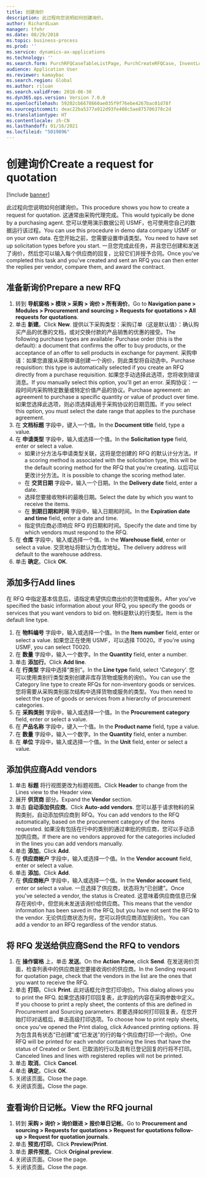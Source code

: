 ```yaml
---
title: 创建询价
description: 此过程向您说明如何创建询价。
author: RichardLuan
manager: tfehr
ms.date: 08/29/2018
ms.topic: business-process
ms.prod: ''
ms.service: dynamics-ax-applications
ms.technology: ''
ms.search.form: PurchRFQCaseTableListPage, PurchCreateRFQCase, InventLocationIdLookup, PurchRFQCaseTable, InventItemIdLookupSimple, EcoResCategorySingleLookup, UnitOfMeasureLookup, PurchRFQEditLines, PurchRFQEditLinesPrintOptions, VendRFQJournal, SrsReportViewerForm
audience: Application User
ms.reviewer: kamaybac
ms.search.region: Global
ms.author: riluan
ms.search.validFrom: 2016-06-30
ms.dyn365.ops.version: Version 7.0.0
ms.openlocfilehash: 59202cb6678660ae035f9f76ebe4267bac01d78f
ms.sourcegitcommit: deac22ba5377a912d93fe408c5ae875706378c2d
ms.translationtype: HT
ms.contentlocale: zh-CN
ms.lasthandoff: 01/16/2021
ms.locfileid: "5019896"
---
```

# <a name="create-a-request-for-quotation"></a><span data-ttu-id="816ec-103">创建询价</span><span class="sxs-lookup"><span data-stu-id="816ec-103">Create a request for quotation</span></span>

[!include [banner](../../includes/banner.md)]

<span data-ttu-id="816ec-104">此过程向您说明如何创建询价。</span><span class="sxs-lookup"><span data-stu-id="816ec-104">This procedure shows you how to create a request for quotation.</span></span> <span data-ttu-id="816ec-105">这通常由采购代理完成。</span><span class="sxs-lookup"><span data-stu-id="816ec-105">This would typically be done by a purchasing agent.</span></span> <span data-ttu-id="816ec-106">您可以使用演示数据公司 USMF，也可使用您自己的数据运行该过程。</span><span class="sxs-lookup"><span data-stu-id="816ec-106">You can use this procedure in demo data company USMF or on your own data.</span></span> <span data-ttu-id="816ec-107">在您开始之前，您需要设置申请类型。</span><span class="sxs-lookup"><span data-stu-id="816ec-107">You need to have set up solicitation types before you start.</span></span> <span data-ttu-id="816ec-108">一旦您完成此任务，并且您已创建和发送了询价，然后您可以输入每个供应商的回复，比较它们并授予合同。</span><span class="sxs-lookup"><span data-stu-id="816ec-108">Once you've completed this task and you've created and sent an RFQ you can then enter the replies per vendor, compare them, and award the contract.</span></span>


## <a name="prepare-a-new-rfq"></a><span data-ttu-id="816ec-109">准备新询价</span><span class="sxs-lookup"><span data-stu-id="816ec-109">Prepare a new RFQ</span></span>
1. <span data-ttu-id="816ec-110">转到 **导航窗格 > 模块 > 采购 > 询价 > 所有询价**。</span><span class="sxs-lookup"><span data-stu-id="816ec-110">Go to **Navigation pane > Modules > Procurement and sourcing > Requests for quotations > All requests for quotations**.</span></span>
2. <span data-ttu-id="816ec-111">单击 **新建**。</span><span class="sxs-lookup"><span data-stu-id="816ec-111">Click **New**.</span></span>
    <span data-ttu-id="816ec-112">提供以下采购类型：采购订单（这是默认值）：确认购买产品的优惠的文档，或对交换付款的产品销售的优惠的接受。</span><span class="sxs-lookup"><span data-stu-id="816ec-112">The following purchase types are available: Purchase order (this is the default): a document that confirms the offer to buy products, or the acceptance of an offer to sell products in exchange for payment.</span></span> <span data-ttu-id="816ec-113">采购申请：如果您直接从采购申请创建一个询价，则此类型将自动选中。</span><span class="sxs-lookup"><span data-stu-id="816ec-113">Purchase requisition: this type is automatically selected if you create an RFQ directly from a purchase requisition.</span></span> <span data-ttu-id="816ec-114">如果您手动选择此选项，您将收到错误消息。</span><span class="sxs-lookup"><span data-stu-id="816ec-114">If you manually select this option, you'll get an error.</span></span> <span data-ttu-id="816ec-115">采购协议：一段时间内采购特定数量或特定价值产品的协议。</span><span class="sxs-lookup"><span data-stu-id="816ec-115">Purchase agreement: an agreement to purchase a specific quantity or value of product over time.</span></span> <span data-ttu-id="816ec-116">如果您选择此选项，则必须选择适用于采购协议的日期范围。</span><span class="sxs-lookup"><span data-stu-id="816ec-116">If you select this option, you must select the date range that applies to the purchase agreement.</span></span>  
3. <span data-ttu-id="816ec-117">在 **文档标题** 字段中，键入一个值。</span><span class="sxs-lookup"><span data-stu-id="816ec-117">In the **Document title** field, type a value.</span></span>
4. <span data-ttu-id="816ec-118">在 **申请类型** 字段中，输入或选择一个值。</span><span class="sxs-lookup"><span data-stu-id="816ec-118">In the **Solicitation type** field, enter or select a value.</span></span>
    + <span data-ttu-id="816ec-119">如果计分方法与申请类型关联，这将是您创建的 RFQ 的默认计分方法。</span><span class="sxs-lookup"><span data-stu-id="816ec-119">If a scoring method is associated with the solicitation type, this will be the default scoring method for the RFQ that you're creating.</span></span> <span data-ttu-id="816ec-120">以后可以更改计分方法。</span><span class="sxs-lookup"><span data-stu-id="816ec-120">It is possible to change the scoring method later.</span></span>  
    + <span data-ttu-id="816ec-121">在 **交货日期** 字段中，输入一个日期。</span><span class="sxs-lookup"><span data-stu-id="816ec-121">In the **Delivery date** field, enter a date.</span></span>  
    + <span data-ttu-id="816ec-122">选择您要接收物料的最晚日期。</span><span class="sxs-lookup"><span data-stu-id="816ec-122">Select the date by which you want to receive the items.</span></span>  
    + <span data-ttu-id="816ec-123">在 **到期日期和时间** 字段中，输入日期和时间。</span><span class="sxs-lookup"><span data-stu-id="816ec-123">In the **Expiration date and time** field, enter a date and time.</span></span>  
    + <span data-ttu-id="816ec-124">指定供应商必须响应 RFQ 的日期和时间。</span><span class="sxs-lookup"><span data-stu-id="816ec-124">Specify the date and time by which vendors must respond to the RFQ.</span></span>  
5. <span data-ttu-id="816ec-125">在 **仓库** 字段中，输入或选择一个值。</span><span class="sxs-lookup"><span data-stu-id="816ec-125">In the **Warehouse field**, enter or select a value.</span></span> <span data-ttu-id="816ec-126">交货地址将默认为仓库地址。</span><span class="sxs-lookup"><span data-stu-id="816ec-126">The delivery address will default to the warehouse address.</span></span>  
6. <span data-ttu-id="816ec-127">单击 **确定**。</span><span class="sxs-lookup"><span data-stu-id="816ec-127">Click **OK**.</span></span>

## <a name="add-lines"></a><span data-ttu-id="816ec-128">添加多行</span><span class="sxs-lookup"><span data-stu-id="816ec-128">Add lines</span></span>

<span data-ttu-id="816ec-129">在 RFQ 中指定基本信息后，请指定希望供应商出价的货物或服务。</span><span class="sxs-lookup"><span data-stu-id="816ec-129">After you've specified the basic information about your RFQ, you specify the goods or services that you want vendors to bid on.</span></span> <span data-ttu-id="816ec-130">物料是默认的行类型。</span><span class="sxs-lookup"><span data-stu-id="816ec-130">Item is the default line type.</span></span>

1. <span data-ttu-id="816ec-131">在 **物料编号** 字段中，输入或选择一个值。</span><span class="sxs-lookup"><span data-stu-id="816ec-131">In the **Item number** field, enter or select a value.</span></span> <span data-ttu-id="816ec-132">如果您正在使用 USMF，可以选择 T0020。</span><span class="sxs-lookup"><span data-stu-id="816ec-132">If you're using USMF, you can select T0020.</span></span>  
2. <span data-ttu-id="816ec-133">在 **数量** 字段中，输入一个数字。</span><span class="sxs-lookup"><span data-stu-id="816ec-133">In the **Quantity** field, enter a number.</span></span>
3. <span data-ttu-id="816ec-134">单击 **添加行**。</span><span class="sxs-lookup"><span data-stu-id="816ec-134">Click **Add line**.</span></span>
4. <span data-ttu-id="816ec-135">在 **行类型** 字段中选择“类别”。</span><span class="sxs-lookup"><span data-stu-id="816ec-135">In the **Line type** field, select 'Category'.</span></span> <span data-ttu-id="816ec-136">您可以使用类别行类型类别创建非库存货物或服务的询价。</span><span class="sxs-lookup"><span data-stu-id="816ec-136">You can use the Category line type to create RFQs for non-inventory goods or services.</span></span> <span data-ttu-id="816ec-137">您将需要从采购类别层次结构中选择货物或服务的类型。</span><span class="sxs-lookup"><span data-stu-id="816ec-137">You then need to select the type of goods or services from a hierarchy of procurement categories.</span></span>  
5. <span data-ttu-id="816ec-138">在 **采购类别** 字段中，输入或选择一个值。</span><span class="sxs-lookup"><span data-stu-id="816ec-138">In the **Procurement category** field, enter or select a value.</span></span>
6. <span data-ttu-id="816ec-139">在 **产品名称** 字段中，键入一个值。</span><span class="sxs-lookup"><span data-stu-id="816ec-139">In the **Product name** field, type a value.</span></span>
7. <span data-ttu-id="816ec-140">在 **数量** 字段中，输入一个数字。</span><span class="sxs-lookup"><span data-stu-id="816ec-140">In the **Quantity** field, enter a number.</span></span>
8. <span data-ttu-id="816ec-141">在 **单位** 字段中，输入或选择一个值。</span><span class="sxs-lookup"><span data-stu-id="816ec-141">In the **Unit** field, enter or select a value.</span></span>

## <a name="add-vendors"></a><span data-ttu-id="816ec-142">添加供应商</span><span class="sxs-lookup"><span data-stu-id="816ec-142">Add vendors</span></span>
1. <span data-ttu-id="816ec-143">单击 **标题** 将行视图更改为标题视图。</span><span class="sxs-lookup"><span data-stu-id="816ec-143">Click **Header** to change from the Lines view to the Header view.</span></span> 
2. <span data-ttu-id="816ec-144">展开 **供货商** 部分。</span><span class="sxs-lookup"><span data-stu-id="816ec-144">Expand the **Vendor** section.</span></span>
3. <span data-ttu-id="816ec-145">单击 **自动添加供应商**。</span><span class="sxs-lookup"><span data-stu-id="816ec-145">Click **Auto-add vendors**.</span></span> <span data-ttu-id="816ec-146">您可以基于请求物料的采购类别，自动添加供应商到 RFQ。</span><span class="sxs-lookup"><span data-stu-id="816ec-146">You can add vendors to the RFQ automatically, based on the procurement category of the items requested.</span></span> <span data-ttu-id="816ec-147">如果没有包括在行中的类别的通过审批的供应商，您可以手动添加供应商。</span><span class="sxs-lookup"><span data-stu-id="816ec-147">If there are no vendors approved for the categories included in the lines you can add vendors manually.</span></span>  
4. <span data-ttu-id="816ec-148">单击 **添加**。</span><span class="sxs-lookup"><span data-stu-id="816ec-148">Click **Add**.</span></span>
5. <span data-ttu-id="816ec-149">在 **供应商帐户** 字段中，输入或选择一个值。</span><span class="sxs-lookup"><span data-stu-id="816ec-149">In the **Vendor account** field, enter or select a value.</span></span>
6. <span data-ttu-id="816ec-150">单击 **添加**。</span><span class="sxs-lookup"><span data-stu-id="816ec-150">Click **Add**.</span></span>
7. <span data-ttu-id="816ec-151">在 **供应商帐户** 字段中，输入或选择一个值。</span><span class="sxs-lookup"><span data-stu-id="816ec-151">In the **Vendor account** field, enter or select a value.</span></span> <span data-ttu-id="816ec-152">一旦选择了供应商，状态将为“已创建”。</span><span class="sxs-lookup"><span data-stu-id="816ec-152">Once you've selected a vendor, the status is Created.</span></span> <span data-ttu-id="816ec-153">这意味着供应商信息已保存在询价中，但您尚未发送该询价给供应商。</span><span class="sxs-lookup"><span data-stu-id="816ec-153">This means that the vendor information has been saved in the RFQ, but you have not sent the RFQ to the vendor.</span></span> <span data-ttu-id="816ec-154">无论供应商状态为何，您可以将供应商添加到询价。</span><span class="sxs-lookup"><span data-stu-id="816ec-154">You can add a vendor to an RFQ regardless of the vendor status.</span></span>  

## <a name="send-the-rfq-to-vendors"></a><span data-ttu-id="816ec-155">将 RFQ 发送给供应商</span><span class="sxs-lookup"><span data-stu-id="816ec-155">Send the RFQ to vendors</span></span>
1. <span data-ttu-id="816ec-156">在 **操作窗格** 上，单击 **发送**。</span><span class="sxs-lookup"><span data-stu-id="816ec-156">On the **Action Pane**, click **Send**.</span></span> <span data-ttu-id="816ec-157">在发送询价页面，检查列表中的供应商是您要接收询价的供应商。</span><span class="sxs-lookup"><span data-stu-id="816ec-157">In the Sending request for quotation page, check that the vendors in the list are the ones that you want to receive the RFQ.</span></span>  
2. <span data-ttu-id="816ec-158">单击 **打印**。</span><span class="sxs-lookup"><span data-stu-id="816ec-158">Click **Print**.</span></span> <span data-ttu-id="816ec-159">此对话框允许您打印询价。</span><span class="sxs-lookup"><span data-stu-id="816ec-159">This dialog allows you to print the RFQ.</span></span> <span data-ttu-id="816ec-160">如果您选择打印回复表，此字段的内容在采购参数中定义。</span><span class="sxs-lookup"><span data-stu-id="816ec-160">If you choose to print a reply sheet, the contents of this are defined in Procurement and Sourcing parameters.</span></span> <span data-ttu-id="816ec-161">若要选择如何打印回复表，在您开始打印对话框后，单击高级打印选项。</span><span class="sxs-lookup"><span data-stu-id="816ec-161">To choose how to print reply sheets, once you've opened the Print dialog, click Advanced printing options.</span></span> <span data-ttu-id="816ec-162">将为包含具有状态“已创建”或“已发送”的行的每个供应商打印一个询价。</span><span class="sxs-lookup"><span data-stu-id="816ec-162">One RFQ will be printed for each vendor containing the lines that have the status of Created or Sent.</span></span> <span data-ttu-id="816ec-163">已取消的行以及具有已登记回复的行将不打印。</span><span class="sxs-lookup"><span data-stu-id="816ec-163">Canceled lines and lines with registered replies will not be printed.</span></span>   
3. <span data-ttu-id="816ec-164">单击 **取消**。</span><span class="sxs-lookup"><span data-stu-id="816ec-164">Click **Cancel**.</span></span>
4. <span data-ttu-id="816ec-165">单击 **确定**。</span><span class="sxs-lookup"><span data-stu-id="816ec-165">Click **OK**.</span></span>
5. <span data-ttu-id="816ec-166">关闭该页面。</span><span class="sxs-lookup"><span data-stu-id="816ec-166">Close the page.</span></span>
6. <span data-ttu-id="816ec-167">关闭该页面。</span><span class="sxs-lookup"><span data-stu-id="816ec-167">Close the page.</span></span>

## <a name="view-the-rfq-journal"></a><span data-ttu-id="816ec-168">查看询价日记帐。</span><span class="sxs-lookup"><span data-stu-id="816ec-168">View the RFQ journal</span></span>
1. <span data-ttu-id="816ec-169">转到 **采购 > 询价 > 询价跟进 > 报价单日记帐**。</span><span class="sxs-lookup"><span data-stu-id="816ec-169">Go to **Procurement and sourcing > Requests for quotations > Request for quotations follow-up > Request for quotation journals**.</span></span>
2. <span data-ttu-id="816ec-170">单击 **预览/打印**。</span><span class="sxs-lookup"><span data-stu-id="816ec-170">Click **Preview/Print**.</span></span>
3. <span data-ttu-id="816ec-171">单击 **原件预览**。</span><span class="sxs-lookup"><span data-stu-id="816ec-171">Click **Original preview**.</span></span>
4. <span data-ttu-id="816ec-172">关闭该页面。</span><span class="sxs-lookup"><span data-stu-id="816ec-172">Close the page.</span></span>
5. <span data-ttu-id="816ec-173">关闭该页面。</span><span class="sxs-lookup"><span data-stu-id="816ec-173">Close the page.</span></span>

